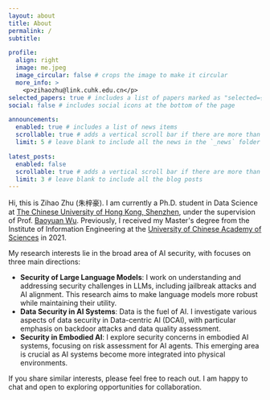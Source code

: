 ```yaml
---
layout: about
title: About
permalink: /
subtitle: 

profile:
  align: right
  image: me.jpeg
  image_circular: false # crops the image to make it circular
  more_info: >
    <p>zihaozhu@link.cuhk.edu.cn</p>
selected_papers: true # includes a list of papers marked as "selected={true}"
social: false # includes social icons at the bottom of the page

announcements:
  enabled: true # includes a list of news items
  scrollable: true # adds a vertical scroll bar if there are more than 3 news items
  limit: 5 # leave blank to include all the news in the `_news` folder

latest_posts:
  enabled: false
  scrollable: true # adds a vertical scroll bar if there are more than 3 new posts items
  limit: 3 # leave blank to include all the blog posts
---
```


Hi, this is Zihao Zhu (朱梓豪). I am currently a Ph.D. student in Data Science at [The Chinese University of Hong Kong, Shenzhen](https://www.cuhk.edu.cn), under the supervision of Prof. [Baoyuan Wu](https://sites.google.com/site/baoyuanwu2015). Previously, I received my Master's degree from the Institute of Information Engineering at the [University of Chinese Academy of Sciences](https://www.ucas.edu.cn) in 2021.

<!-- My research interests lie in the broad area of AI security, spanning three main directions: security of large language models (e.g. jailbreak attacks and alignment), data security in data-centric AI (DCAI) systems (e.g. backdoor attacks and data quality assessment), and security concerns in embodied AI (e.g. risk assessment for AI agents). Through my work published in top-tier venues like ICLR, NeurIPS. I strive to develop more robust and reliable AI systems while identifying and addressing potential security vulnerabilities.   -->

My research interests lie in the broad area of AI security, with focuses on three main directions:

- **Security of Large Language Models**: I work on understanding and addressing security challenges in LLMs, including jailbreak attacks and AI alignment. This research aims to make language models more robust while maintaining their utility.
- **Data Security in AI Systems**: Data is the fuel of AI.  I investigate various aspects of data security in Data-centric AI (DCAI), with particular emphasis on backdoor attacks and  data quality assessment. 
- **Security in Embodied AI**: I explore security concerns in embodied AI systems, focusing on risk assessment for AI agents. This emerging area is crucial as AI systems become more integrated into physical environments.

If you share similar interests, please feel free to reach out. I am happy to chat and open to exploring opportunities for collaboration.